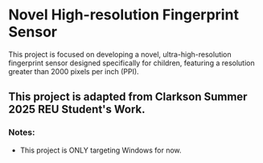 # Novel High-resolution Fingerprint Sensor

This project is focused on developing a novel, ultra-high-resolution fingerprint sensor designed specifically for children, featuring a resolution greater than 2000 pixels per inch (PPI).

## This project is adapted from Clarkson Summer 2025 REU Student's Work.

### Notes:

- This project is ONLY targeting Windows for now.
